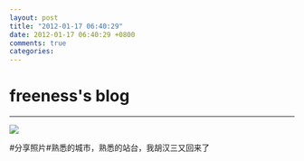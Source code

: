 ```yaml
---
layout: post
title: "2012-01-17 06:40:29"
date: 2012-01-17 06:40:29 +0800
comments: true
categories: 
---
```


# freeness's blog

----------

![](http://okqmqrbgo.bkt.clouddn.com/201201170640291.jpg)

>
\#分享照片\#熟悉的城市，熟悉的站台，我胡汉三又回来了